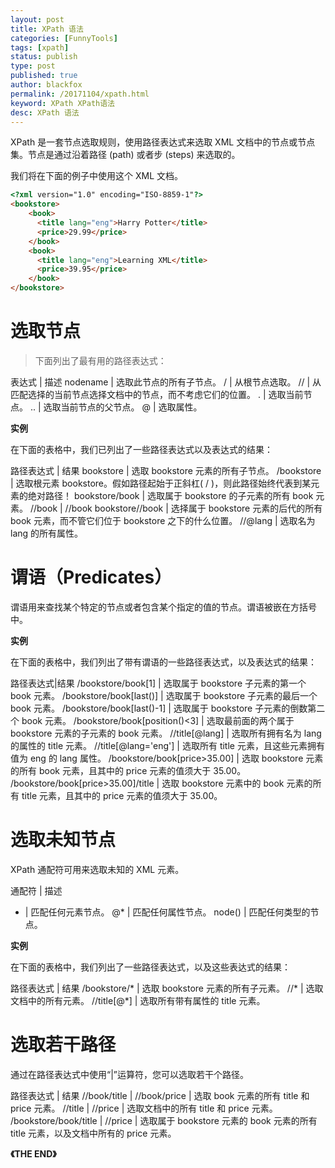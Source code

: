 ```yaml
---
layout: post
title: XPath 语法
categories: [FunnyTools]
tags: [xpath]
status: publish
type: post
published: true
author: blackfox
permalink: /20171104/xpath.html
keyword: XPath XPath语法
desc: XPath 语法
---
```


XPath 是一套节点选取规则，使用路径表达式来选取 XML 文档中的节点或节点集。节点是通过沿着路径 (path) 或者步 (steps) 来选取的。

我们将在下面的例子中使用这个 XML 文档。

```html
<?xml version="1.0" encoding="ISO-8859-1"?>
<bookstore>
	<book>
	  <title lang="eng">Harry Potter</title>
	  <price>29.99</price>
	</book>
	<book>
	  <title lang="eng">Learning XML</title>
	  <price>39.95</price>
	</book>
</bookstore>
```

选取节点
======

> 下面列出了最有用的路径表达式：

表达式 | 描述
nodename | 选取此节点的所有子节点。
/ | 从根节点选取。
// | 从匹配选择的当前节点选择文档中的节点，而不考虑它们的位置。
. | 选取当前节点。
.. | 选取当前节点的父节点。
@ | 选取属性。

__实例__

在下面的表格中，我们已列出了一些路径表达式以及表达式的结果：

路径表达式 | 结果
bookstore | 选取 bookstore 元素的所有子节点。
/bookstore | 选取根元素 bookstore。假如路径起始于正斜杠( / )，则此路径始终代表到某元素的绝对路径！
bookstore/book | 选取属于 bookstore 的子元素的所有 book 元素。
//book | //book
bookstore//book | 选择属于 bookstore 元素的后代的所有 book 元素，而不管它们位于 bookstore 之下的什么位置。
//@lang | 选取名为 lang 的所有属性。

谓语（Predicates）
=========
谓语用来查找某个特定的节点或者包含某个指定的值的节点。谓语被嵌在方括号中。

__实例__

在下面的表格中，我们列出了带有谓语的一些路径表达式，以及表达式的结果：

路径表达式|结果
/bookstore/book[1] | 选取属于 bookstore 子元素的第一个 book 元素。
/bookstore/book[last()]	| 选取属于 bookstore 子元素的最后一个 book 元素。
/bookstore/book[last()-1] |	选取属于 bookstore 子元素的倒数第二个 book 元素。
/bookstore/book[position()<3] |	选取最前面的两个属于 bookstore 元素的子元素的 book 元素。
//title[@lang] | 选取所有拥有名为 lang 的属性的 title 元素。
//title[@lang='eng'] | 选取所有 title 元素，且这些元素拥有值为 eng 的 lang 属性。
/bookstore/book[price>35.00] | 选取 bookstore 元素的所有 book 元素，且其中的 price 元素的值须大于 35.00。
/bookstore/book[price>35.00]/title | 选取 bookstore 元素中的 book 元素的所有 title 元素，且其中的 price 元素的值须大于 35.00。

选取未知节点
=======

XPath 通配符可用来选取未知的 XML 元素。

通配符 | 描述
* | 匹配任何元素节点。
@* | 匹配任何属性节点。
node() | 匹配任何类型的节点。

__实例__

在下面的表格中，我们列出了一些路径表达式，以及这些表达式的结果：

路径表达式 | 结果
/bookstore/* | 选取 bookstore 元素的所有子元素。
//*	| 选取文档中的所有元素。
//title[@*] | 选取所有带有属性的 title 元素。

选取若干路径
=========
通过在路径表达式中使用“|”运算符，您可以选取若干个路径。

路径表达式 | 结果
//book/title &#124; //book/price | 选取 book 元素的所有 title 和 price 元素。
//title &#124; //price | 选取文档中的所有 title 和 price 元素。
/bookstore/book/title &#124; //price | 选取属于 bookstore 元素的 book 元素的所有 title 元素，以及文档中所有的 price 元素。


__《THE END》__
